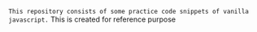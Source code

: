 `This repository consists of some practice code snippets of vanilla javascript.`
This is created for reference purpose

